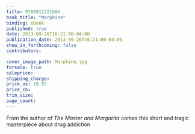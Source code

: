 ```yaml
---
title: 9780811221696
book_title: "Morphine"
binding: ebook
published: true
date: 2013-09-26T16:21:00-04:00
publication_date: 2013-09-26T16:21:00-04:00
show_in_forthcoming: false
contributors:

cover_image_path: Morphine.jpg
forsale: true
saleprice:
shipping_charge:
price_us: 10.95
price_cn:
trim_size:
page_count:
---
```

From the author of _The Master and Margarita_ comes this short and tragic masterpiece about drug addiction

